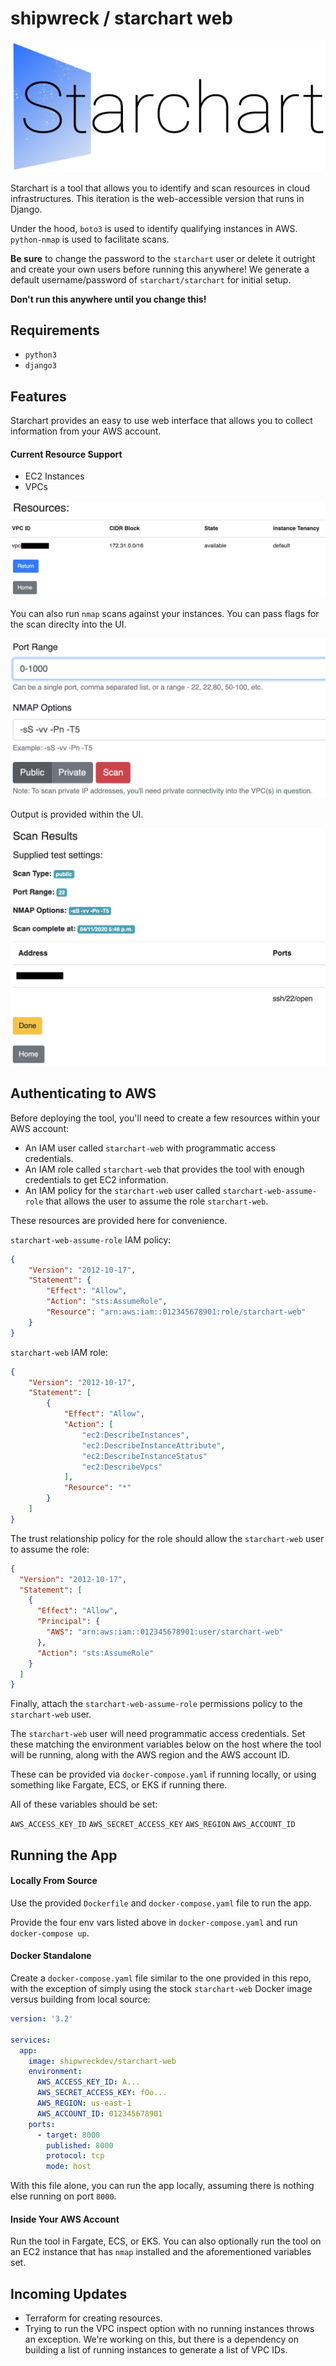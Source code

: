 # shipwreck / starchart web

![starchart](https://github.com/shipwreckdev/starchart-web/blob/master/assets/starchart.jpg)

Starchart is a tool that allows you to identify and scan resources in cloud infrastructures. This iteration is the web-accessible version that runs in Django.

Under the hood, `boto3` is used to identify qualifying instances in AWS. `python-nmap` is used to facilitate scans.

**Be sure** to change the password to the `starchart` user or delete it outright and create your own users before running this anywhere! We generate a default username/password of `starchart/starchart` for initial setup.

**Don't run this anywhere until you change this!**

## Requirements

* `python3`
* `django3`

## Features

Starchart provides an easy to use web interface that allows you to collect information from your AWS account.

#### Current Resource Support

* EC2 Instances
* VPCs

![starchart_vpc_info](https://github.com/shipwreckdev/starchart-web/blob/master/assets/sc_vpc_info.png)

You can also run `nmap` scans against your instances. You can pass flags for the scan direclty into the UI.

![starchart_scan_example](https://github.com/shipwreckdev/starchart-web/blob/master/assets/sc_scan_example.png)

Output is provided within the UI.

![starchart_scan_results](https://github.com/shipwreckdev/starchart-web/blob/master/assets/sc_scan_results.png)

## Authenticating to AWS

Before deploying the tool, you'll need to create a few resources within your AWS account:

* An IAM user called `starchart-web` with programmatic access credentials.
* An IAM role called `starchart-web` that provides the tool with enough credentials to get EC2 information.
* An IAM policy for the `starchart-web` user called `starchart-web-assume-role` that allows the user to assume the role `starchart-web`.

These resources are provided here for convenience.

`starchart-web-assume-role` IAM policy:

```json
{
    "Version": "2012-10-17",
    "Statement": {
        "Effect": "Allow",
        "Action": "sts:AssumeRole",
        "Resource": "arn:aws:iam::012345678901:role/starchart-web"
    }
}
```

`starchart-web` IAM role:

```json
{
    "Version": "2012-10-17",
    "Statement": [
        {
            "Effect": "Allow",
            "Action": [
                "ec2:DescribeInstances",
                "ec2:DescribeInstanceAttribute",
                "ec2:DescribeInstanceStatus"
                "ec2:DescribeVpcs"
            ],
            "Resource": "*"
        }
    ]
}
```

The trust relationship policy for the role should allow the `starchart-web` user to assume the role:

```json
{
  "Version": "2012-10-17",
  "Statement": [
    {
      "Effect": "Allow",
      "Principal": {
        "AWS": "arn:aws:iam::012345678901:user/starchart-web"
      },
      "Action": "sts:AssumeRole"
    }
  ]
}
```

Finally, attach the `starchart-web-assume-role` permissions policy to the `starchart-web` user.

The `starchart-web` user will need programmatic access credentials. Set these matching the environment variables below on the host where the tool will be running, along with the AWS region and the AWS account ID.

These can be provided via `docker-compose.yaml` if running locally, or using something like Fargate, ECS, or EKS if running there.

All of these variables should be set:

`AWS_ACCESS_KEY_ID`
`AWS_SECRET_ACCESS_KEY`
`AWS_REGION`
`AWS_ACCOUNT_ID`

## Running the App

#### Locally From Source

Use the provided `Dockerfile` and `docker-compose.yaml` file to run the app.

Provide the four env vars listed above in `docker-compose.yaml` and run `docker-compose up`.

#### Docker Standalone

Create a `docker-compose.yaml` file similar to the one provided in this repo, with the exception of simply using the stock `starchart-web` Docker image versus building from local source:

```yaml
version: '3.2'

services:
  app:
    image: shipwreckdev/starchart-web
    environment:
      AWS_ACCESS_KEY_ID: A...
      AWS_SECRET_ACCESS_KEY: fOo...
      AWS_REGION: us-east-1
      AWS_ACCOUNT_ID: 012345678901
    ports:
      - target: 8000
        published: 8000
        protocol: tcp
        mode: host
```

With this file alone, you can run the app locally, assuming there is nothing else running on port `8000`.

#### Inside Your AWS Account

Run the tool in Fargate, ECS, or EKS. You can also optionally run the tool on an EC2 instance that has `nmap` installed and the aforementioned variables set.

## Incoming Updates

* Terraform for creating resources.
* Trying to run the VPC inspect option with no running instances throws an exception. We're working on this, but there is a dependency on building a list of running instances to generate a list of VPC IDs.
